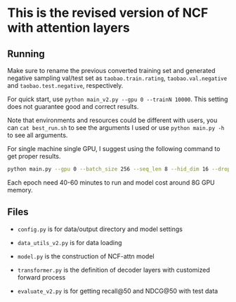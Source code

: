 # This is the revised version of NCF with attention layers

## Running
Make sure to rename the previous converted training set and generated negative sampling val/test set as `taobao.train.rating`, `taobao.val.negative` and `taobao.test.negative`, respectively.

For quick start, use `python main_v2.py --gpu 0 --trainN 10000`. This setting does not guarantee good and correct results.

Note that environments and resources could be different with users, you can `cat best_run.sh` to see the arguments I used or use `python main.py -h` to see all arguments.

For single machine single GPU, I suggest using the following command to get proper results. 
```bash
python main.py --gpu 0 --batch_size 256 --seq_len 8 --hid_dim 16 --dropout 0.5 --lr 0.0001 --epochs 20
```

Each epoch need 40-60 minutes to run and model cost around 8G GPU memory.

## Files
* `config.py` is for data/output directory and model settings

* `data_utils_v2.py` is for data loading

* `model.py` is the construction of NCF-attn model

* `transformer.py` is the definition of decoder layers with customized forward process

* `evaluate_v2.py` is for getting recall@50 and NDCG@50 with test data
